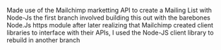 Made use of the Mailchimp marketting API to create a Mailing List with Node-Js
the first branch involved building this out with the barebones Node.Js https module
after later realizing that Mailchimp created client libraries to interface with their APIs, I used
the Node-JS client library to rebuild in another branch
